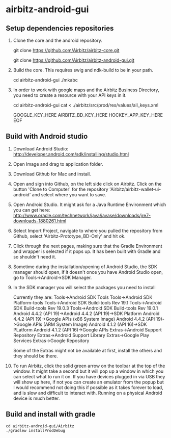 airbitz-android-gui
=========================

## Setup dependencies repositories

1. Clone the core and the android repository.

    git clone https://github.com/Airbitz/airbitz-core.git

    git clone https://github.com/Airbitz/airbitz-android-gui.git

1. Build the core. This requires swig and ndk-build to be in your path.

    cd airbitz-android-gui
    ./mkabc

1.  In order to work with google maps and the Airbitz Business Directory, you
    need to create a resource with your API keys in it.

    cd airbitz-android-gui
    cat <<EOF > ./airbitz/src/prod/res/values/all_keys.xml
    <?xml version="1.0" encoding="utf-8"?>
    <resources>
        <string name="google_maps_api_key">GOOGLE_KEY_HERE</string>
        <string name="airbitz_business_directory_key">AIRBITZ_BD_KEY_HERE</string>
        <string name="hockey_key">HOCKEY_APP_KEY_HERE</string>
    </resources>
    EOF

## Build with Android studio

1. Download Android Studio: http://developer.android.com/sdk/installing/studio.html
1. Open Image and drag to application folder.
1. Download Github for Mac and install.
1. Open and sign into Github, on the left side click on Airbitz.  Click on the button 'Clone to Computer' for the repository 'Airbitz/airbitz-wallet-ui-android' and select where you want to save.
1. Open Android Studio.  It might ask for a Java Runtime Environment which you can get here: http://www.oracle.com/technetwork/java/javase/downloads/jre7-downloads-1880261.html
1. Select Import Project, navigate to where you pulled the repository from Github, select 'Airbitz-Prototype_BD-Only' and hit ok.
1. Click through the next pages, making sure that the Gradle Environment and wrapper is selected if it pops up. It has been built with Gradle and so shouldn't need it.
1. Sometime during the installation/opening of Android Studio, the SDK manager should open, if it doesn't once you have Android Studio open, go to Tools->Android->SDK Manager.
1. In the SDK manager you will select the packages you need to install

   Currently they are: 
   Tools->Android SDK Tools
   Tools->Android SDK Platform-tools
   Tools->Android SDK Build-tools Rev  19.1
   Tools->Android SDK Build-tools Rev  19.0.3
   Tools->Android SDK Build-tools Rev  19.0.1
   Android 4.4.2 (API 19)->Android 4.4.2 (API 19)->SDK Platform
   Android 4.4.2 (API 19)->Google APIs (x86 System Image)
   Android 4.4.2 (API 19)->Google APIs (ARM System Image)
   Android 4.1.2 (API 16)->SDK PLatform
   Android 4.1.2 (API 16)->Google APIs
   Extras->Android Support Repository
   Extras->Android Support Library
   Extras->Google Play Services
   Extras->Google Repository

   Some of the Extras might not be available at first, install the others and they should be there.
    
1. To run Airbitz, click the solid green arrow on the toolbar at the top of the
   window. It might take a second but it will pop up a window in which you can
   select what to run it on.  If you have devices plugged in via USB they will
   show up here, if not you can create an emulator from the popup but I would
   recommend not doing this if possible as it takes forever to load, and is
   slow and difficult to interact with. Running on a physical Android device is
   much better.

## Build and install with gradle

    cd airbitz-android-gui/Airbitz
    ./gradlew installProdDebug
